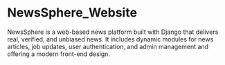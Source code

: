 # NewsSphere_Website
NewsSphere is a web-based news platform built with Django that delivers real, verified, and unbiased news. It includes dynamic modules for news articles, job updates, user authentication, and admin management and offering a modern front-end design.
